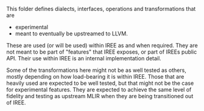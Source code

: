 This folder defines dialects, interfaces, operations and transformations that are
- experimental
- meant to eventually be upstreamed to LLVM.

These are used (or will be used) within IREE as and when required. They are not
meant to be part of "features" that IREE exposes, or part of IREEs public
API. Their use within IREE is an internal implementation detail.

Some of the transformations here might not be as well tested as others, mostly
depending on how load-bearing it is within IREE. Those that are heavily used are
expected to be well tested, but that might not be the case for experimental
features. They are expected to achieve the same level of fidelity and testing as
upstream MLIR when they are being transitioned out of IREE.
